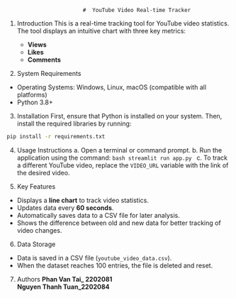                             #  YouTube Video Real-time Tracker

1. Introduction
This is a real-time tracking tool for YouTube video statistics. The tool displays an intuitive chart with three key metrics:
    - **Views**
    - **Likes**
    - **Comments**

2. System Requirements
- Operating Systems: Windows, Linux, macOS (compatible with all platforms)
- Python 3.8+

3. Installation
First, ensure that Python is installed on your system. Then, install the required libraries by running:

```bash
pip install -r requirements.txt
```

4. Usage Instructions
        a. Open a terminal or command prompt.
        b. Run the application using the command:
        ```bash
        streamlit run app.py
        ```
        c. To track a different YouTube video, replace the `VIDEO_URL` variable with the link of the desired video.

5. Key Features
- Displays a **line chart** to track video statistics.
- Updates data every **60 seconds**.
- Automatically saves data to a CSV file for later analysis.
- Shows the difference between old and new data for better tracking of video changes.

6. Data Storage
- Data is saved in a CSV file (`youtube_video_data.csv`).
- When the dataset reaches 100 entries, the file is deleted and reset.

7. Authors
**Phan Van Tai_ 2202081**  
**Nguyen Thanh Tuan_2202084**
